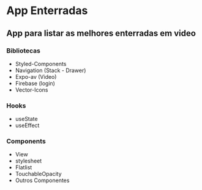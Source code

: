 # App Enterradas

## App para listar as melhores enterradas em video

### Bibliotecas
- Styled-Components
- Navigation (Stack - Drawer)
- Expo-av (Video)
- Firebase (login)
- Vector-Icons

### Hooks
- useState
- useEffect

### Components
- View
- stylesheet
- Flatlist
- TouchableOpacity
- Outros Componentes